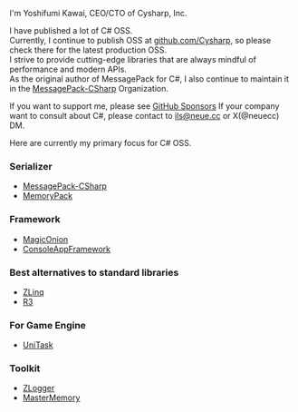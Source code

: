 I'm Yoshifumi Kawai, CEO/CTO of Cysharp, Inc.

I have published a lot of C# OSS.  
Currently, I continue to publish OSS at [github.com/Cysharp](https://github.com/Cysharp), so please check there for the latest production OSS.  
I strive to provide cutting-edge libraries that are always mindful of performance and modern APIs.  
As the original author of MessagePack for C#, I also continue to maintain it in the [MessagePack-CSharp](https://github.com/MessagePack-CSharp/MessagePack-CSharp) Organization.

If you want to support me, please see [GitHub Sponsors](https://github.com/sponsors/neuecc)
If your company want to consult about C#, please contact to [ils@neue.cc](mailto:ils@neue.cc) or X(@neuecc) DM.

Here are currently my primary focus for C# OSS.

### Serializer
* [MessagePack-CSharp](https://github.com/MessagePack-CSharp/MessagePack-CSharp)
* [MemoryPack](https://github.com/Cysharp/MemoryPack)

### Framework
* [MagicOnion](https://github.com/Cysharp/MagicOnion)
* [ConsoleAppFramework](https://github.com/Cysharp/ConsoleAppFramework)

### Best alternatives to standard libraries
* [ZLinq](https://github.com/Cysharp/ZLinq)
* [R3](https://github.com/Cysharp/R3)

### For Game Engine
* [UniTask](https://github.com/Cysharp/UniTask)

### Toolkit
* [ZLogger](https://github.com/Cysharp/ZLogger)
* [MasterMemory](https://github.com/Cysharp/MasterMemory)
